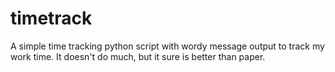 timetrack
====

A simple time tracking python script with wordy message output to track my work
time. It doesn't do much, but it sure is better than paper.
